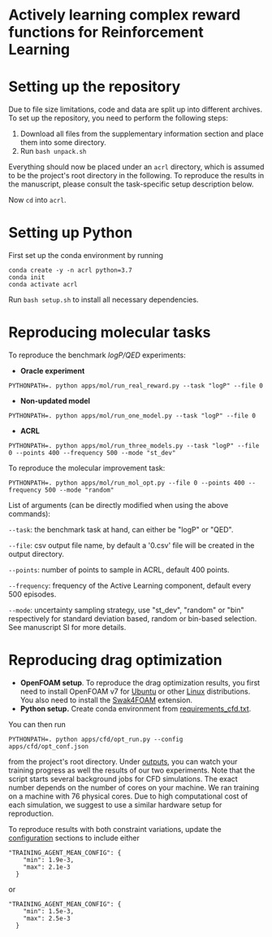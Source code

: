 # Actively learning complex reward functions for Reinforcement Learning

# Setting up the repository

Due to file size limitations, code and data are split up into different archives.
To set up the repository, you need to perform the following steps:

1. Download all files from the supplementary information section and place them into
some directory.
2. Run ``bash unpack.sh`` 

Everything should now be placed under an ``acrl`` directory, which is assumed
to be the project's root directory in the following.
To reproduce the results in the manuscript, please consult the task-specific 
setup description below.

Now ``cd`` into ``acrl``.

# Setting up Python
First set up the conda environment by running
```
conda create -y -n acrl python=3.7
conda init
conda activate acrl
```

Run ``bash setup.sh`` to install all necessary dependencies.

# Reproducing molecular tasks
To reproduce the benchmark *logP/QED* experiments:

- **Oracle experiment**

```PYTHONPATH=. python apps/mol/run_real_reward.py --task "logP" --file 0```

- **Non-updated model**

```PYTHONPATH=. python apps/mol/run_one_model.py --task "logP" --file 0```

- **ACRL**

```PYTHONPATH=. python apps/mol/run_three_models.py --task "logP" --file 0 --points 400 --frequency 500 --mode "st_dev" ```

To reproduce the molecular improvement task:

```PYTHONPATH=. python apps/mol/run_mol_opt.py --file 0 --points 400 --frequency 500 --mode "random" ```

List of arguments (can be directly modified when using the above commands):

`--task`: the benchmark task at hand, can either be "logP" or "QED".

`--file`: csv output file name, by default a '0.csv' file will be created in the output directory.

`--points`: number of points to sample in ACRL, default 400 points.

`--frequency`: frequency of the Active Learning component, default every 500 episodes.

`--mode`: uncertainty sampling strategy, use "st_dev", "random" or "bin" respectively for standard
deviation based,
random or bin-based selection. See manuscript SI for more details.

# Reproducing drag optimization

- **OpenFOAM setup**. To reproduce the drag optimization results, you first need to install
  OpenFOAM v7 for [Ubuntu](https://openfoam.org/download/7-ubuntu/) or other
  [Linux](https://openfoam.org/download/7-linux/) distributions.
  You also need to install the [Swak4FOAM](https://openfoamwiki.net/index.php/Contrib/swak4Foam)
  extension.
- **Python setup.** Create conda environment from [requirements_cfd.txt](requirements_cfd.txt).

You can then run

```
PYTHONPATH=. python apps/cfd/opt_run.py --config apps/cfd/opt_conf.json
```

from the project's root directory.
Under [outputs](outputs), you can watch your training progress as well
the results of our two experiments.
Note that the script starts several background jobs for CFD simulations.
The exact number depends on the number of cores on your machine.
We ran training on a machine with 76 physical cores.
Due to high computational cost of each simulation, we suggest to use
a similar hardware setup for reproduction.

To reproduce results with both constraint variations, update the
[configuration](apps/cfd/opt_conf.json) sections to include either

```
"TRAINING_AGENT_MEAN_CONFIG": {
    "min": 1.9e-3,
    "max": 2.1e-3
  }
```

or

```
"TRAINING_AGENT_MEAN_CONFIG": {
    "min": 1.5e-3,
    "max": 2.5e-3
  }
```
